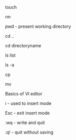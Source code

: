 touch

rm

pwd - present working directory

cd ..

cd directoryname

ls  list

ls -a 

cp

mv



Basics of VI editor

 i  - used to insert mode
 
 Esc - exit insert mode
 
 :wq - write and quit
 
 :q! - quit without saving
